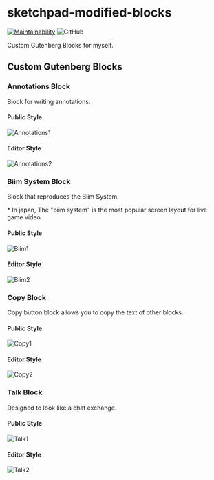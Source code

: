 # sketchpad-modified-blocks

[![Maintainability](https://api.codeclimate.com/v1/badges/d84dcb13792856b318c6/maintainability)](https://codeclimate.com/github/Angelmaneuver/sketchpad-modified-blocks/maintainability) ![GitHub](https://img.shields.io/github/license/angelmaneuver/sketchpad-modified-blocks)

Custom Gutenberg Blocks for myself.

## Custom Gutenberg Blocks
### Annotations Block
Block for writing annotations.

#### Public Style
![Annotations1](resource/readme/annotations1.jpg)

#### Editor Style
![Annotations2](resource/readme/annotations2.jpg)

### Biim System Block
Block that reproduces the Biim System.

\* In japan, The "biim system" is the most popular screen layout for live game video.

#### Public Style
![Biim1](resource/readme/biim1.jpg)

#### Editor Style
![Biim2](resource/readme/biim2.jpg)

### Copy Block
Copy button block allows you to copy the text of other blocks.

#### Public Style
![Copy1](resource/readme/copy1.jpg)

#### Editor Style
![Copy2](resource/readme/copy2.jpg)

### Talk Block
Designed to look like a chat exchange.

#### Public Style
![Talk1](resource/readme/talk1.jpg)

#### Editor Style
![Talk2](resource/readme/talk2.jpg)
